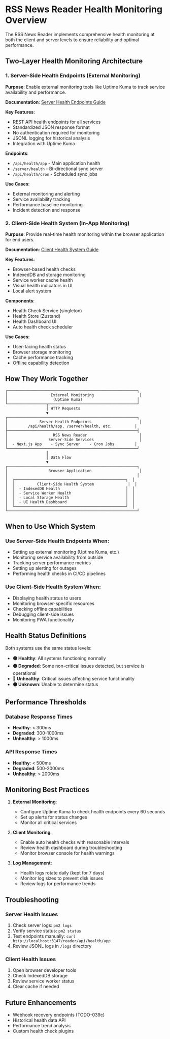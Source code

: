 # RSS News Reader Health Monitoring Overview

The RSS News Reader implements comprehensive health monitoring at both the client and server levels to ensure reliability and optimal performance.

## Two-Layer Health Monitoring Architecture

### 1. Server-Side Health Endpoints (External Monitoring)

**Purpose**: Enable external monitoring tools like Uptime Kuma to track service availability and performance.

**Documentation**: [Server Health Endpoints Guide](./server-health-endpoints.md)

**Key Features**:

- REST API health endpoints for all services
- Standardized JSON response format
- No authentication required for monitoring
- JSONL logging for historical analysis
- Integration with Uptime Kuma

**Endpoints**:

- `/api/health/app` - Main application health
- `/server/health` - Bi-directional sync server
- `/api/health/cron` - Scheduled sync jobs

**Use Cases**:

- External monitoring and alerting
- Service availability tracking
- Performance baseline monitoring
- Incident detection and response

### 2. Client-Side Health System (In-App Monitoring)

**Purpose**: Provide real-time health monitoring within the browser application for end users.

**Documentation**: [Client Health System Guide](./client-health-system.md)

**Key Features**:

- Browser-based health checks
- IndexedDB and storage monitoring
- Service worker cache health
- Visual health indicators in UI
- Local alert system

**Components**:

- Health Check Service (singleton)
- Health Store (Zustand)
- Health Dashboard UI
- Auto health check scheduler

**Use Cases**:

- User-facing health status
- Browser storage monitoring
- Cache performance tracking
- Offline capability detection

## How They Work Together

```
┌─────────────────────────────────────────────────────────┐
│                   External Monitoring                    │
│                    (Uptime Kuma)                        │
└─────────────────┬───────────────────────────────────────┘
                  │ HTTP Requests
                  ▼
┌─────────────────────────────────────────────────────────┐
│              Server Health Endpoints                     │
│         /api/health/app, /server/health, etc.          │
├─────────────────────────────────────────────────────────┤
│                    RSS News Reader                       │
│                  Server-Side Services                    │
│  - Next.js App    - Sync Server    - Cron Jobs         │
└─────────────────────────────────────────────────────────┘
                  ║
                  ║ Data Flow
                  ▼
┌─────────────────────────────────────────────────────────┐
│                  Browser Application                     │
│                                                         │
│  ┌─────────────────────────────────────────────────┐  │
│  │          Client-Side Health System               │  │
│  │  - IndexedDB Health                             │  │
│  │  - Service Worker Health                        │  │
│  │  - Local Storage Health                         │  │
│  │  - UI Health Dashboard                          │  │
│  └─────────────────────────────────────────────────┘  │
└─────────────────────────────────────────────────────────┘
```

## When to Use Which System

### Use Server-Side Health Endpoints When:

- Setting up external monitoring (Uptime Kuma, etc.)
- Monitoring service availability from outside
- Tracking server performance metrics
- Setting up alerting for outages
- Performing health checks in CI/CD pipelines

### Use Client-Side Health System When:

- Displaying health status to users
- Monitoring browser-specific resources
- Checking offline capabilities
- Debugging client-side issues
- Monitoring PWA functionality

## Health Status Definitions

Both systems use the same status levels:

- **🟢 Healthy**: All systems functioning normally
- **🟡 Degraded**: Some non-critical issues detected, but service is operational
- **🔴 Unhealthy**: Critical issues affecting service functionality
- **⚫ Unknown**: Unable to determine status

## Performance Thresholds

### Database Response Times

- **Healthy**: < 300ms
- **Degraded**: 300-1000ms
- **Unhealthy**: > 1000ms

### API Response Times

- **Healthy**: < 500ms
- **Degraded**: 500-2000ms
- **Unhealthy**: > 2000ms

## Monitoring Best Practices

1. **External Monitoring**:

   - Configure Uptime Kuma to check health endpoints every 60 seconds
   - Set up alerts for status changes
   - Monitor all critical services

2. **Client Monitoring**:

   - Enable auto health checks with reasonable intervals
   - Review health dashboard during troubleshooting
   - Monitor browser console for health warnings

3. **Log Management**:
   - Health logs rotate daily (kept for 7 days)
   - Monitor log sizes to prevent disk issues
   - Review logs for performance trends

## Troubleshooting

### Server Health Issues

1. Check server logs: `pm2 logs`
2. Verify service status: `pm2 status`
3. Test endpoints manually: `curl http://localhost:3147/reader/api/health/app`
4. Review JSONL logs in `/logs` directory

### Client Health Issues

1. Open browser developer tools
2. Check IndexedDB storage
3. Review service worker status
4. Clear cache if needed

## Future Enhancements

- Webhook recovery endpoints (TODO-039c)
- Historical health data API
- Performance trend analysis
- Custom health check plugins
